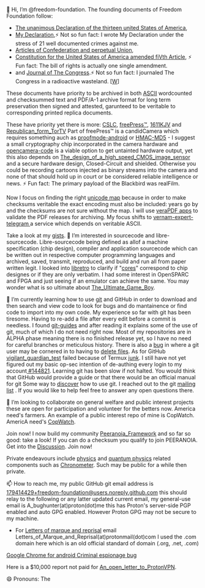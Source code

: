 👋 Hi, I’m @freedom-foundation. The founding documents of Freedom Foundation follow:
- [The unanimous Declaration of the thirteen united States of America](https://github.com/freedom-foundation/The-unanimous-Declaration-of-the-thirteen-united-States-of-America),
- [My Declaration](https://github.com/freedom-foundation/My_Declaration),⚡ Not so fun fact: I wrote My Declaration under the stress of 21 well documented crimes against me.
- [Articles of Confederation and perpetual Union](https://github.com/freedom-foundation/Articles-of-Confederation-and-perpetual-Union),
- [Constitution for the United States of America amended fiVth Article](https://github.com/freedom-foundation/Constitution-for-the-United-States-of-America-amended-fiVth-Article/tree/main),
⚡ Fun fact: The bill of rights is actually one single amendment.
- and [Journal of The Congress](https://github.com/freedom-foundation/Journal-of-The-Congress/tree/main).⚡ Not so fun fact: I journaled The Congress in a radioactive wasteland. [[W](https://en.wikipedia.org/wiki/Coldwater_Creek_(Missouri_river_tributary)#Mallinckrodt_nuclear_waste_contamination)]

 These documents have priority to be archived in both [ASCII](https://github.com/freedom-foundation/ASCII-format-for-Network-Interchange) wordcounted and checksummed text and PDF/A-1 archive format for long term preservation then signed and attested, garunteed to be veritable to corresponding printed replica documents.

 These have priority yet there is more:
 [CSLC](https://github.com/freedom-foundation/Copper_Sovereign_Liberty_Coin),
 [freePress™](https://github.com/freedom-foundation/freePress), [1611KJV](https://github.com/freedom-foundation/kjbible) and [Republican_form_TorTV](https://github.com/freedom-foundation/Republican_form_TorTV) Part of freePress™ is a candidCamera which requires something auch as [proofmode-android](https://github.com/freedom-foundation/proofmode-android) or [HMAC-MD5](https://github.com/freedom-foundation/Message-Digest_Algorithms/blob/main/rfc6151.txt) - I suggest a small cryptography chip incorporated in the camera hardware and [opencamera-code](https://github.com/freedom-foundation/opencamera-code) is a viable option to get untainted hardware output, yet this also depends on [The_design_of_a_high_speed_CMOS_image_sensor](https://github.com/freedom-foundation/The_design_of_a_high_speed_CMOS_image_sensor) and a secure hardware design, Closed-Circuit and shielded. Otherwise you could be recording cartoons injected as binary streams into the camera and none of that should hold up in court or be considered reliable intelligence or news. ⚡ Fun fact: The primary payload of the Blackbird was realFilm.

 Now I focus on finding the right [unicode map](https://github.com/freedom-foundation/unicode_map) because in order to make checksums veritable the exact encoding must also be included: years go by and the checksums are not sure without the map. I will use [veraPDF apps](https://github.com/freedom-foundation/veraPDF-apps) to validate the PDF releases for archiving. My focus shifts to [vernam-expert-telegram
](https://github.com/freedom-foundation/vernam-expert-telegram) a service which depends on veritable ASCII.

Take a look at my [gists](https://gist.github.com/freedom-foundation). 
 👀 I’m interested in sourcecode and libre-sourcecode.
  Libre-sourcecode being defined as allof a machine specification (chip design), compiler and application sourcecode which can be written out in respective computer programming languages and archived, saved, transmit, reproduced, and build and run all from paper written legit.
   I looked into [libretro](https://github.com/libretro) to clarify if "[cores](https://github.com/libretro/docs/issues/998?notification_referrer_id=NT_kwDOCrGlnbUxMzA5ODIxMDk5ODoxNzk0MTQ0Mjk#issuecomment-2448401228)" correspond to chip designes or if they are only verbatim. I had some interest in OpenSPARC and FPGA and just seeing if an emulator can achieve the same. You may wonder what is so ultimate about  [The_Ultimate_Game_Boy](https://github.com/freedom-foundation/The_Ultimate_Game_Boy).

🌱  I’m currently learning how to use [git](https://github.com/git/git) and GitHub in order to download and then search and view code to look for bugs and do mantainence or find code to import into my own code.
      My experience so far with git has been tiresome. Having to re-add a file after every edit before a commit is needless. I found [git-guides](https://github.com/git-guides) and after reading it explains some of the use of git, much of which I do not need right now. Most of my repositories are in ALPHA phase meaning there is no finished release yet, so I have no need for careful branches or meticulous history. There is also a [bug](https://lore.kernel.org/git/P_ttzPnNTtUgpAy8cg_ntLvwskJhz7cmv-fFgDw0K4Y2vOCx8v_AXxHtHEuBtpREOQu9pxpvK6JgLusc5Uyn2wDZ4HZvC3ttM4k-Ry6jBs8=@proton.me/) in where a git user may be cornered in to having to [delete files](https://github.com/freedom-foundation/1611_King_James_Bible/issues/2#issuecomment-2453442561). As for GitHub [vigilant_guardian_test](https://github.com/freedom-foundation/vigilant_guardian_test) failed because of Termux [junk](https://github.com/freedom-foundation/vigilant_guardian_test/issues/1). I still have not yet figured out my basic op-sec intention of de-authing every login to my account[ #144821](https://github.com/orgs/community/discussions/144821).
  Learning git has been slow if not halted. You would think that GitHub would provide a guide or that there would be an official manual for git Some way to [discover](https://github.com/orgs/community/discussions/144835#discussion-7495691) how to use git. I reached out to the git [mailing list](https://lore.kernel.org/git/0ATsUGlsstLIpL-SRj2TaZ_LH0y2vDNYRledGKNf-Fkvn7OcpLUm4uvUzcQyeEZ3XPVbrqTbbU7j64bSg9GAaSvcmzYd_O9z9X4K4TE4o_E=@proton.me/T/#t) . If you would like to help feel free to answer any open questions there.

💞️ I’m looking to collaborate on general welfare and public interest projects these are open for participation and volunteer for the betters now. America need's farmers. An example of a public interest repo of mine is CopWatch. AmericA need's [CopWatch](https://github.com/freedom-foundation/Copwatch_Database).

Join now! I now build my community [Peeranoia_Framework](https://github.com/freedom-foundation/Peeranoia_Framework) and so far so good: take a look! If you can do a checksum you qualify to join PEERANOIA. Get into the [Discussion](https://github.com/freedom-foundation/Peeranoia_Framework/discussions/1). Join now!

Private endeavours include [physics](https://gist.github.com/freedom-foundation/280feb4ef9c35645c774dc8952156a6e) and [quantum physics](https://github.com/freedom-foundation/Quantum_Reality) related components such as [Chronometer](https://github.com/freedom-foundation/Chronometer). Such may be public for a while then private.

📫 How to reach me, my public GitHub git email address is 179414429+freedom-foundation@users.noreply.github.com this should relay to the following or any latter updated current email, my general-use email is A_bughunter(at)proton(dot)me this has Proton's server-side PGP enabled and auto GPG enabled. However Proton GPG may not be secure to my machine.
- For [Letters of marque and reprisal](https://github.com/freedom-foundation/unicode_map#letters-of-marque-and-reprisal) email Letters_of_Marque_and_Reprisal(at)protonmail(dot)com I used the .com domain here which is an old official standard of domain (.org, .net, .com)

[Google Chrome for android Criminal espionage bug](https://github.com/users/freedom-foundation/projects/2)

Here is a $10,000 report not paid for [An_open_letter_to_ProtonVPN](https://github.com/freedom-foundation/An_open_letter_to_ProtonVPN).

😄 Pronouns: The
<!---
freedom-foundation/freedom-foundation is a ✨ special ✨ repository because its `README.md` (this file) appears on your GitHub profile.
You can click the Preview link to take a look at your changes.
--->
